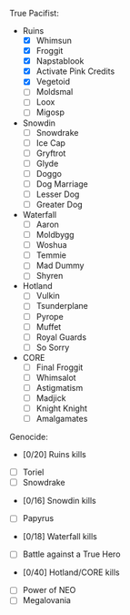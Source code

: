 True Pacifist:

- Ruins
  - [X] Whimsun
  - [X] Froggit
  - [X] Napstablook
  - [X] Activate Pink Credits
  - [X] Vegetoid
  - [ ] Moldsmal
  - [ ] Loox
  - [ ] Migosp
- Snowdin
  - [ ] Snowdrake
  - [ ] Ice Cap
  - [ ] Gryftrot
  - [ ] Glyde
  - [ ] Doggo
  - [ ] Dog Marriage
  - [ ] Lesser Dog
  - [ ] Greater Dog
- Waterfall
  - [ ] Aaron
  - [ ] Moldbygg
  - [ ] Woshua
  - [ ] Temmie
  - [ ] Mad Dummy
  - [ ] Shyren
- Hotland
  - [ ] Vulkin
  - [ ] Tsunderplane
  - [ ] Pyrope
  - [ ] Muffet
  - [ ] Royal Guards
  - [ ] So Sorry
- CORE
  - [ ] Final Froggit
  - [ ] Whimsalot
  - [ ] Astigmatism
  - [ ] Madjick
  - [ ] Knight Knight
  - [ ] Amalgamates

Genocide:

- [0/20] Ruins kills
- [ ] Toriel
- [ ] Snowdrake
- [0/16] Snowdin kills
- [ ] Papyrus
- [0/18] Waterfall kills
- [ ] Battle against a True Hero
- [0/40] Hotland/CORE kills
- [ ] Power of NEO
- [ ] Megalovania
